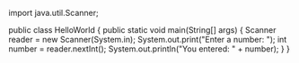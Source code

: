 import java.util.Scanner;

public class HelloWorld {
 public static void main(String[] args) {
Scanner reader = new Scanner(System.in);
        System.out.print("Enter a number: ");
        int number = reader.nextInt();
        System.out.println("You entered: " + number);
    }
}
